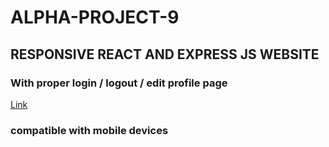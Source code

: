 # ALPHA-PROJECT-9

## RESPONSIVE REACT AND EXPRESS JS WEBSITE
### With proper login / logout / edit profile page
[Link](https://alpha-project-9.herokuapp.com/)

### compatible with mobile devices

